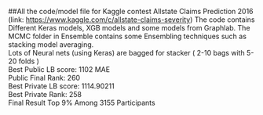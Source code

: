 ##All the code/model file for Kaggle contest Allstate Claims Prediction 2016 (link: https://www.kaggle.com/c/allstate-claims-severity)
The code contains Different Keras models, XGB models and some models from Graphlab. The MCMC folder in Ensemble contains some Ensembling techniques such as stacking model averaging. <br>
Lots of Neural nets (using Keras) are bagged for stacker ( 2-10 bags with 5-20 folds ) <br>
Best Public LB score: 1102 MAE<br>
Public Final Rank: 260<br>
Best Private LB score: 1114.90211<br>
Best Private Rank: 258<br>
Final Result Top 9% Among 3155 Participants <br>
